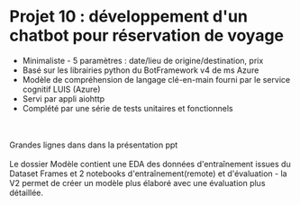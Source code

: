 # Projet 10 : développement d'un chatbot pour réservation de voyage <br>

- Minimaliste - 5 paramètres : date/lieu de origine/destination, prix
- Basé sur les librairies python du BotFramework v4 de ms Azure
- Modèle de compréhension de langage clé-en-main fourni par le service cognitif LUIS (Azure)
- Servi par appli aiohttp
- Complété par une série de tests unitaires et fonctionnels

<br><br>
Grandes lignes dans dans la présentation ppt<br><br>
Le dossier Modèle contient une EDA des données d'entraînement issues du Dataset Frames et 2 notebooks d'entraînement(remote) et d'évaluation - la V2 permet de créer un modèle plus élaboré avec une évaluation plus détaillée. 

